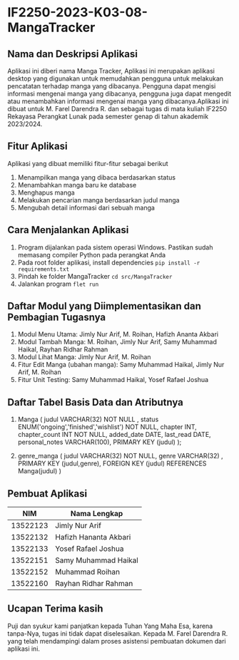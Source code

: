 # IF2250-2023-K03-08-MangaTracker

## Nama dan Deskripsi Aplikasi
Aplikasi ini diberi nama Manga Tracker, Aplikasi ini merupakan aplikasi desktop yang digunakan untuk memudahkan pengguna untuk melakukan pencatatan terhadap manga yang dibacanya. Pengguna dapat mengisi informasi mengenai manga yang dibacanya, pengguna juga dapat mengedit atau menambahkan informasi mengenai manga yang dibacanya.Aplikasi ini dibuat untuk M. Farel Darendra R. dan sebagai tugas di mata kuliah IF2250 Rekayasa Perangkat Lunak pada semester genap di tahun akademik 2023/2024.

## Fitur Aplikasi
Aplikasi yang dibuat memiliki fitur-fitur sebagai berikut
1. Menampilkan manga yang dibaca berdasarkan status
2. Menambahkan manga baru ke database
3. Menghapus manga
4. Melakukan pencarian manga berdasarkan judul manga
5. Mengubah detail informasi dari sebuah manga

## Cara Menjalankan Aplikasi
1. Program dijalankan pada sistem operasi Windows. Pastikan sudah memasang compiler Python pada perangkat Anda
2. Pada root folder aplikasi, install dependencies `pip install -r requirements.txt`
3. Pindah ke folder MangaTracker `cd src/MangaTracker`
4. Jalankan program `flet run`

## Daftar Modul yang Diimplementasikan dan Pembagian Tugasnya
1. Modul Menu Utama: Jimly Nur Arif, M. Roihan, Hafizh Ananta Akbari
2. Modul Tambah Manga: M. Roihan,  Jimly Nur Arif, Samy Muhammad Haikal, Rayhan Ridhar Rahman 
3. Modul Lihat Manga: Jimly Nur Arif, M. Roihan
4. Fitur Edit Manga (ubahan manga):  Samy Muhammad Haikal, Jimly Nur Arif, M. Roihan
5. Fitur Unit Testing: Samy Muhammad Haikal, Yosef Rafael Joshua

## Daftar Tabel Basis Data dan Atributnya
1. Manga (
    judul VARCHAR(32) NOT NULL ,
    status ENUM('ongoing','finished','wishlist') NOT NULL,
    chapter INT,
    chapter_count INT NOT NULL,
    added_date DATE,
    last_read DATE,
    personal_notes VARCHAR(100),
    PRIMARY KEY (judul)
);

2. genre_manga (
    judul VARCHAR(32) NOT NULL,
    genre VARCHAR(32) , 
    PRIMARY KEY (judul,genre), 
    FOREIGN KEY (judul) REFERENCES Manga(judul)
)

## Pembuat Aplikasi
| NIM | Nama Lengkap |
| ------ | ---------- |
| 13522123 | Jimly Nur Arif |
| 13522132 | Hafizh Hananta Akbari |
| 13522133 | Yosef Rafael Joshua |
| 13522151 | Samy Muhammad Haikal |
| 13522152 | Muhammad Roihan |
| 13522160 | Rayhan Ridhar Rahman  |

## Ucapan Terima kasih
Puji dan syukur kami panjatkan kepada Tuhan Yang Maha Esa, karena tanpa-Nya, tugas ini tidak dapat diselesaikan. Kepada M. Farel Darendra R. yang telah mendampingi dalam proses asistensi pembuatan dokumen dari aplikasi ini. 